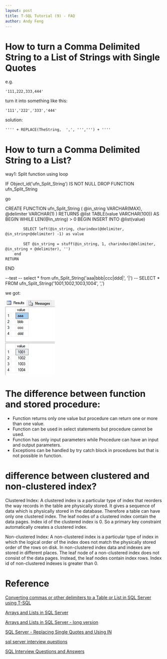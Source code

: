 ```yaml
---
layout: post
title: T-SQL Tutorial (9) - FAQ
author: Andy Feng
---
```


# How to turn a Comma Delimited String to a List of Strings with Single Quotes
e.g. 

	'111,222,333,444'

turn it into something like this:

	'111','222','333','444'

solution: 

	'''' + REPLACE(TheString,  ',', ''',''') + ''''

# How to turn a Comma Delimited String to a List?
way1: Split function using loop

IF Object_id('ufn_Split_String') IS NOT NULL 
  DROP FUNCTION ufn_Split_String 

go 

CREATE FUNCTION ufn_Split_String
(
    @in_string VARCHAR(MAX),
    @delimiter VARCHAR(1)
)
RETURNS @list TABLE(value VARCHAR(100))
AS
BEGIN
        WHILE LEN(@in_string) > 0
        BEGIN
            INSERT INTO @list(value)

            SELECT left(@in_string, charindex(@delimiter, @in_string+@delimiter) -1) as value

            SET @in_string = stuff(@in_string, 1, charindex(@delimiter, @in_string + @delimiter), '')
        end
    RETURN 
END

--test
-- select * from ufn_Split_String('aaa|bbb|ccc|ddd|', '|')
-- SELECT * FROM ufn_Split_String('1001,1002,1003,1004', ',')
	 
we got:

![](/images/posts/20210316-sql-1.jpg)

# The difference between function and stored procedure:

- Function returns only one value but procedure can return one or more than one value.
- Function can be used in select statements but procedure cannot be used.
- Function has only input parameters while Procedure can have an input and output parameters.
- Exceptions can be handled by try catch block in procedures but that is not possible in function.

# difference between clustered and non-clustered index?
Clustered Index: A clustered index is a particular type of index that reorders the way records in the table are physically stored. It gives a sequence of data which is physically stored in the database. Therefore a table can have only one clustered index. The leaf nodes of a clustered index contain the data pages. Index id of the clustered index is 0. So a primary key constraint automatically creates a clustered index.

Non-clustered Index: A non-clustered index is a particular type of index in which the logical order of the index does not match the physically stored order of the rows on disk. In non-clustered index data and indexes are stored in different places. The leaf node of a non-clustered index does not consist of the data pages. Instead, the leaf nodes contain index rows. Index id of non-clustered indexes is greater than 0.


# Reference
[Converting commas or other delimiters to a Table or List in SQL Server using T-SQL](https://www.sqlshack.com/converting-commas-or-other-delimiters-to-a-table-or-list-in-sql-server-using-t-sql/)

[Arrays and Lists in SQL Server](http://www.sommarskog.se/arrays-in-sql.html)

[Arrays and Lists in SQL Server - long version](http://www.sommarskog.se/arrays-in-sql-2005.html)

[SQL Server - Replacing Single Quotes and Using IN](https://stackoverflow.com/questions/1609657/sql-server-replacing-single-quotes-and-using-in)

[sql server interview questions](https://www.javatpoint.com/sql-server-interview-questions)

[SQL Interview Questions and Answers](https://www.javatpoint.com/sql-interview-questions)
